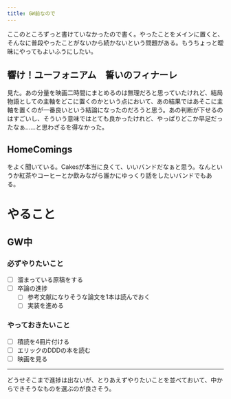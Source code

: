 ```yaml
---
title: GW前なので
---
```


ここのところずっと書けていなかったので書く。やったことをメインに置くと、そんなに普段やったことがないから続かないという問題がある。もうちょっと曖昧にやってもよいふうにしたい。

## 響け！ユーフォニアム　誓いのフィナーレ

見た。あの分量を映画二時間にまとめるのは無理だろと思っていたけれど、結局物語としての主軸をどこに置くのかという点において、あの結果ではあそこに主軸を置くのが一番良いという結論になったのだろうと思う。あの判断が下せるのはすごいし、そういう意味ではとても良かったけれど、やっぱりどこか早足だったなぁ……と思わざるを得なかった。

## HomeComings

をよく聞いている。Cakesが本当に良くて、いいバンドだなぁと思う。なんというか紅茶やコーヒーとか飲みながら誰かにゆっくり話をしたいバンドでもある。

# やること

## GW中

### 必ずやりたいこと

- [ ] 溜まっている原稿をする
- [ ] 卒論の進捗
  - [ ] 参考文献になりそうな論文を1本は読んでおく
  - [ ] 実装を進める

### やっておきたいこと

- [ ] 積読を4冊片付ける
- [ ] エリックのDDDの本を読む
- [ ] 映画を見る

<hr>

どうせそこまで進捗は出ないが、とりあえずやりたいことを並べておいて、中からできそうなものを選ぶのが良さそう。
